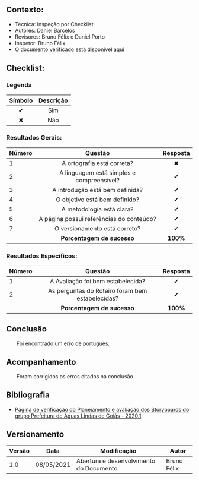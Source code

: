 ## Contexto:	
 - Técnica: Inspeção por Checklist
 - Autores: Daniel Barcelos
 - Revisores: Bruno Félix e Daniel Porto
 - Inspetor: Bruno Félix
 - O documento verificado está disponível [aqui](../../design-ava-dese/nivel-1/storyboards/plan-ava-storyboard.md)

## Checklist:

### Legenda 

|Símbolo|Descrição|
|:-:|:-:|
|✔|Sim|
|✖|Não|

### Resultados Gerais:
|Número|Questão|Resposta|
|:-|:-:|:-:|
|1|A ortografia está correta?|✖|
|2|A linguagem está simples e compreensível?|✔|
|3|A introdução está bem definida?|✔|
|4|O objetivo está bem definido?|✔|
|5|A metodologia está clara?|✔|
|6|A página possui referências do conteúdo?|✔|
|7|O versionamento está correto?|✔|
||**Porcentagem de sucesso**|**100%**|

### Resultados Específicos:
|Número|Questão|Resposta|
|:-|:-:|:-:|
|1|A Avaliação foi bem estabelecida?|✔|
|2|As perguntas do Roteiro foram bem estabelecidas?|✔|
||**Porcentagem de sucesso**|**100%**|

## Conclusão
&emsp;&emsp;Foi encontrado um erro de português.

## Acompanhamento
&emsp;&emsp;Foram corrigidos os erros citados na conclusão.

## Bibliografia
- [Página de verificação do Planejamento e avaliação dos Storyboards do grupo Prefeitura de Águas Lindas de Goiás - 2020.1](https://interacao-humano-computador.github.io/2020.1-Prefeiturade-Aguas-Lindas-de-Goias/verificacao/veri_av_storyboard/)

## Versionamento
|Versão|Data|Modificação|Autor|
|--|--|--|--|
|1.0|08/05/2021|Abertura e desenvolvimento do Documento|Bruno Félix|
